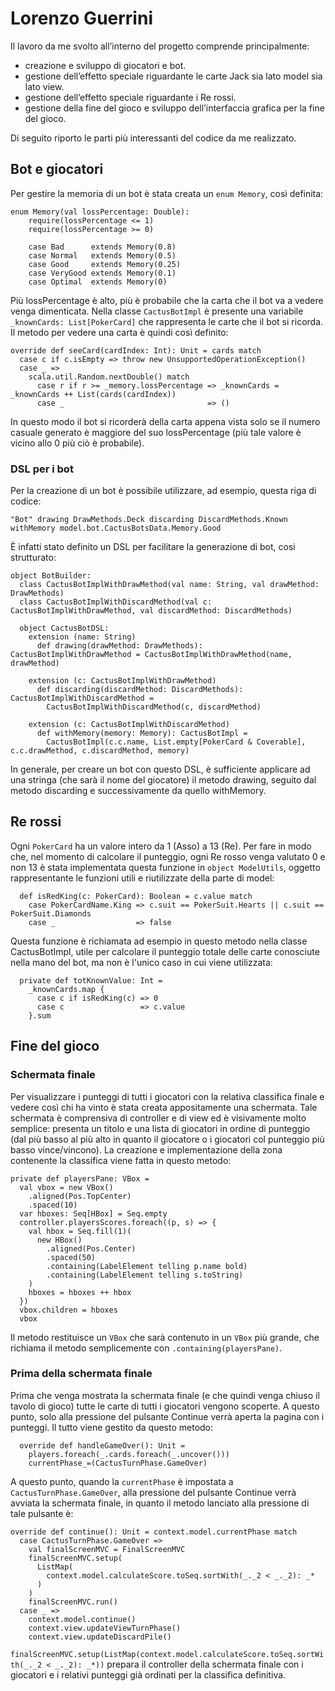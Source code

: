 # Lorenzo Guerrini

Il lavoro da me svolto all’interno del progetto comprende principalmente:
- creazione e sviluppo di giocatori e bot.
- gestione dell’effetto speciale riguardante le carte Jack sia lato model sia lato view.
- gestione dell’effetto speciale riguardante i Re rossi.
- gestione della fine del gioco e sviluppo dell’interfaccia grafica per la fine del gioco.

Di seguito riporto le parti più interessanti del codice da me realizzato.

## Bot e giocatori

Per gestire la memoria di un bot è stata creata un `enum Memory`, così definita:
```
enum Memory(val lossPercentage: Double):
    require(lossPercentage <= 1)
    require(lossPercentage >= 0)

    case Bad      extends Memory(0.8)
    case Normal   extends Memory(0.5)
    case Good     extends Memory(0.25)
    case VeryGood extends Memory(0.1)
    case Optimal  extends Memory(0)
```

Più lossPercentage è alto, più è probabile che la carta che il bot va a vedere venga dimenticata. Nella classe `CactusBotImpl` è presente una variabile `_knownCards: List[PokerCard]` che rappresenta le carte che il bot si ricorda. Il metodo per vedere una carta è quindi così definito:
```
override def seeCard(cardIndex: Int): Unit = cards match
  case c if c.isEmpty => throw new UnsupportedOperationException()
  case _ =>
    scala.util.Random.nextDouble() match
      case r if r >= _memory.lossPercentage => _knownCards = _knownCards ++ List(cards(cardIndex))
      case _                                => ()
```

In questo modo il bot si ricorderà della carta appena vista solo se il numero casuale generato è maggiore del suo lossPercentage (più tale valore è vicino allo 0 più ciò è probabile).

### DSL per i bot

Per la creazione di un bot è possibile utilizzare, ad esempio, questa riga di codice:

`"Bot" drawing DrawMethods.Deck discarding DiscardMethods.Known withMemory model.bot.CactusBotsData.Memory.Good`

È infatti stato definito un DSL per facilitare la generazione di bot, cosi strutturato:
```
object BotBuilder:
  class CactusBotImplWithDrawMethod(val name: String, val drawMethod: DrawMethods)
  class CactusBotImplWithDiscardMethod(val c: CactusBotImplWithDrawMethod, val discardMethod: DiscardMethods)

  object CactusBotDSL:
    extension (name: String)
      def drawing(drawMethod: DrawMethods): CactusBotImplWithDrawMethod = CactusBotImplWithDrawMethod(name, drawMethod)

    extension (c: CactusBotImplWithDrawMethod)
      def discarding(discardMethod: DiscardMethods): CactusBotImplWithDiscardMethod =
        CactusBotImplWithDiscardMethod(c, discardMethod)

    extension (c: CactusBotImplWithDiscardMethod)
      def withMemory(memory: Memory): CactusBotImpl =
        CactusBotImpl(c.c.name, List.empty[PokerCard & Coverable], c.c.drawMethod, c.discardMethod, memory)
```

In generale, per creare un bot con questo DSL, è sufficiente applicare ad una stringa (che sarà il nome del giocatore) il metodo drawing, seguito dal metodo discarding e successivamente da quello withMemory.

## Re rossi

Ogni `PokerCard` ha un valore intero da 1 (Asso) a 13 (Re). Per fare in modo che, nel momento di calcolare il punteggio, ogni Re rosso venga valutato 0 e non 13 è stata implementata questa funzione in `object ModelUtils`, oggetto rappresentante le funzioni utili e riutilizzate della parte di model:
```
  def isRedKing(c: PokerCard): Boolean = c.value match
    case PokerCardName.King => c.suit == PokerSuit.Hearts || c.suit == PokerSuit.Diamonds
    case _                  => false
```
Questa funzione è richiamata ad esempio in questo metodo nella classe CactusBotImpl, utile per calcolare il punteggio totale delle carte conosciute nella mano del bot, ma non è l'unico caso in cui viene utilizzata:
```
  private def totKnownValue: Int =
    _knownCards.map {
      case c if isRedKing(c) => 0
      case c                 => c.value
    }.sum
```

## Fine del gioco

### Schermata finale

Per visualizzare i punteggi di tutti i giocatori con la relativa classifica finale e vedere così chi ha vinto è stata creata appositamente una schermata. Tale schermata è comprensiva di controller e di view ed è visivamente molto semplice: presenta un titolo e una lista di giocatori in ordine di punteggio (dal più basso al più alto in quanto il giocatore o i giocatori col punteggio più basso vince/vincono). La creazione e implementazione della zona contenente la classifica viene fatta in questo metodo:
```
private def playersPane: VBox =
  val vbox = new VBox()
    .aligned(Pos.TopCenter)
    .spaced(10)
  var hboxes: Seq[HBox] = Seq.empty
  controller.playersScores.foreach((p, s) => {
    val hbox = Seq.fill(1)(
      new HBox()
        .aligned(Pos.Center)
        .spaced(50)
        .containing(LabelElement telling p.name bold)
        .containing(LabelElement telling s.toString)
    )
    hboxes = hboxes ++ hbox
  })
  vbox.children = hboxes
  vbox
```

Il metodo restituisce un `VBox` che sarà contenuto in un `VBox` più grande, che richiama il metodo semplicemente con `.containing(playersPane)`.

### Prima della schermata finale

Prima che venga mostrata la schermata finale (e che quindi venga chiuso il tavolo di gioco) tutte le carte di tutti i giocatori vengono scoperte. A questo punto, solo alla pressione del pulsante Continue verrà aperta la pagina con i punteggi. Il tutto viene gestito da questo metodo:
```
  override def handleGameOver(): Unit =
    players.foreach(_.cards.foreach(_.uncover()))
    currentPhase_=(CactusTurnPhase.GameOver)
```
A questo punto, quando la `currentPhase` è impostata a `CactusTurnPhase.GameOver`, alla pressione del pulsante Continue verrà avviata la schermata finale, in quanto il metodo lanciato alla pressione di tale pulsante è:
```
override def continue(): Unit = context.model.currentPhase match
  case CactusTurnPhase.GameOver =>
    val finalScreenMVC = FinalScreenMVC
    finalScreenMVC.setup(
      ListMap(
        context.model.calculateScore.toSeq.sortWith(_._2 < _._2): _*
      )
    )
    finalScreenMVC.run()
  case _ =>
    context.model.continue()
    context.view.updateViewTurnPhase()
    context.view.updateDiscardPile()
```

`finalScreenMVC.setup(ListMap(context.model.calculateScore.toSeq.sortWith(_._2 < _._2): _*))` prepara il controller della schermata finale con i giocatori e i relativi punteggi già ordinati per la classifica definitiva.

